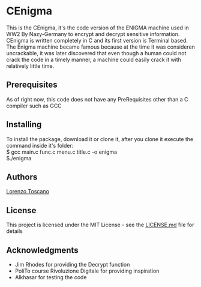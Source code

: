 # CEnigma

This is the CEnigma, it's the code version of the ENIGMA machine used in WW2 By Nazy-Germany to encrypt and decrypt sensitive information.  
CEnigma is written completely in C and its first version is Terminal based.  
The Enigma machine became famous because at the time it was consideren uncrackable, it was later discovered that even though a human could not crack the code in a timely manner, a machine could easily crack it with relatively little time.

## Prerequisites

As of right now, this code does not have any PreRequisites other than a C compiler such as GCC

## Installing

To install the package, download it or clone it, after you clone it execute the command inside it's folder:  
$ gcc main.c func.c menu.c title.c -o enigma  
$./enigma

## Authors

[Lorenzo Toscano](https://www.linkedin.com/in/lorenzo-toscano/)

## License

This project is licensed under the MIT License - see the [LICENSE.md](LICENSE.md) file for details

## Acknowledgments

* Jim Rhodes for providing the Decrypt function
* PoliTo course Rivoluzione Digitale for providing inspiration
* Alkhasar for testing the code
